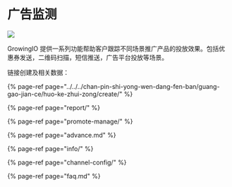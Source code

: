 # 广告监测

![](https://docs.growingio.com/.gitbook/assets/-LGNxeGABUADKiTWTaEM-LKLpxkMzd5S60dQKBYP-LKLqhF1SFi2Jhtxwxv5E5B8AEE58AA9E69687E6A1A3_banner3.jpg)

GrowingIO 提供一系列功能帮助客户跟踪不同场景推广产品的投放效果。包括优惠券发送，二维码扫描，短信推送，广告平台投放等场景。

链接创建及相关数据：

{% page-ref page="../../../chan-pin-shi-yong-wen-dang-fen-ban/guang-gao-jian-ce/huo-ke-zhui-zong/create/" %}

{% page-ref page="report/" %}

{% page-ref page="promote-manage/" %}

{% page-ref page="advance.md" %}

{% page-ref page="info/" %}

{% page-ref page="channel-config/" %}

{% page-ref page="faq.md" %}

